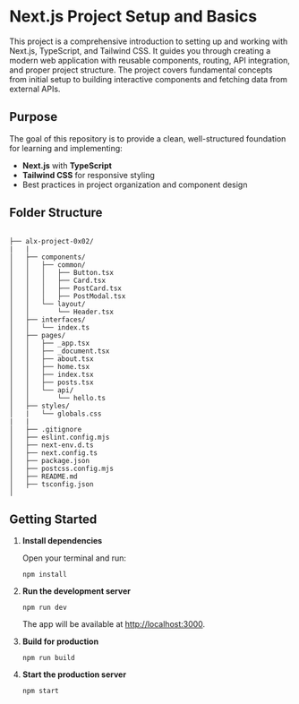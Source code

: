 # Next.js Project Setup and Basics

This project is a comprehensive introduction to setting up and working with Next.js, TypeScript, and Tailwind CSS. It guides you through creating a modern web application with reusable components, routing, API integration, and proper project structure. The project covers fundamental concepts from initial setup to building interactive components and fetching data from external APIs.

## Purpose

The goal of this repository is to provide a clean, well-structured foundation for learning and implementing:

- **Next.js** with **TypeScript**
- **Tailwind CSS** for responsive styling
- Best practices in project organization and component design

## Folder Structure

```

├── alx-project-0x02/
|   |
│   ├── components/
│   │   ├── common/
│   │   │   ├── Button.tsx
│   │   │   ├── Card.tsx
│   │   │   ├── PostCard.tsx
│   │   │   ├── PostModal.tsx
│   │   └── layout/
│   │       └── Header.tsx
│   ├── interfaces/
│   │   └── index.ts
│   ├── pages/
│   │   ├── _app.tsx
│   │   ├── _document.tsx
│   │   ├── about.tsx
│   │   ├── home.tsx
│   │   ├── index.tsx
│   │   ├── posts.tsx
│   │   └── api/
│   │       └── hello.ts
│   ├── styles/
│   |   └── globals.css
|   |
│   ├── .gitignore
│   ├── eslint.config.mjs
│   ├── next-env.d.ts
│   ├── next.config.ts
│   ├── package.json
│   ├── postcss.config.mjs
│   ├── README.md
│   ├── tsconfig.json
│
```

## Getting Started

1. **Install dependencies**

   Open your terminal and run:
   ```
   npm install
   ```

2. **Run the development server**

   ```
   npm run dev
   ```

   The app will be available at [http://localhost:3000](http://localhost:3000).

3. **Build for production**

   ```
   npm run build
   ```

4. **Start the production server**

   ```
   npm start
   ```
